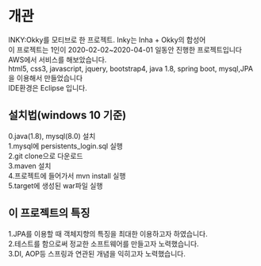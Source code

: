 # 개관
INKY:Okky를 모티브로 한 프로젝트. Inky는 Inha + Okky의 합성어  
이 프로젝트는 1인이 2020-02-02~2020-04-01 일동안 진행한 프로젝트입니다  
AWS에서 서비스를 해보았습니다.  
html5, css3, javascript, jquery, bootstrap4, java 1.8, spring boot, mysql,JPA을 이용해서 만들었습니다  
IDE환경은 Eclipse 입니다.  
## 설치법(windows 10 기준)
0.java(1.8), mysql(8.0) 설치  
1.mysql에 persistents_login.sql 실행  
2.git clone으로 다운로드  
3.maven 설치  
4.프로젝트에 들어가서 mvn install 실행  
5.target에 생성된 war파일 실행  
## 이 프로젝트의 특징
1.JPA를 이용할 때 객체지향의 특징을 최대한 이용하고자 하였습니다.  
2.테스트를 함으로써 정교한 소프트웨어를 만들고자 노력했습니다.  
3.DI, AOP등 스프링과 연관된 개념을 익히고자 노력했습니다.
